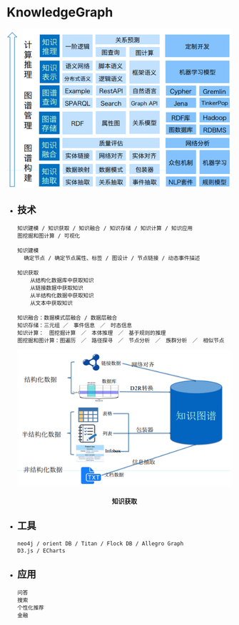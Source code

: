 # KnowledgeGraph

<p align="center">
    <img src='./images/kg-technology.png'>
</p>



- ## 技术

  ```
  知识建模 / 知识获取 / 知识融合 / 知识存储 / 知识计算 / 知识应用
  图挖掘和图计算 / 可视化
  
  知识建模
  	确定节点 / 确定节点属性、标签 / 图设计 / 节点链接 / 动态事件描述
  	
  知识获取
      从结构化数据库中获取知识
      从链接数据中获取知识
      从半结构化数据中获取知识
      从文本中获取知识
      
  知识融合：数据模式层融合 / 数据层融合
  知识存储：三元组 ／　事件信息　／　时态信息
  知识计算：　图挖掘计算　／　本体推理　／　基于规则的推理
  图挖掘和图计算：图遍历　／　路径探寻　／　节点分析　／　族群分析　／　相似节点
  ```

  

  <p align="center">
  	<img src='./images/kg-get.png'>
  </p>
  <h4 align="center">知识获取</h4>    

  

- ## 工具

  ```
  neo4j / orient DB / Titan / Flock DB / Allegro Graph
  D3.js / ECharts
  ```

  

- ## 应用

  ```
  问答
  搜索
  个性化推荐
  金融
  ```

  